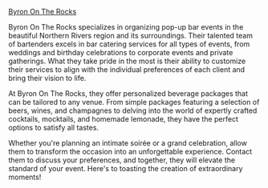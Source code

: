 [Byron On The Rocks](https://www.byronontherocks.com.au/)


<p>Byron On The Rocks specializes in organizing pop-up bar events in the beautiful Northern Rivers region and its surroundings. Their talented team of bartenders excels in bar catering services for all types of events, from weddings and birthday celebrations to corporate events and private gatherings. What they take pride in the most is their ability to customize their services to align with the individual preferences of each client and bring their vision to life.

At Byron On The Rocks, they offer personalized beverage packages that can be tailored to any venue. From simple packages featuring a selection of beers, wines, and champagnes to delving into the world of expertly crafted cocktails, mocktails, and homemade lemonade, they have the perfect options to satisfy all tastes.

Whether you're planning an intimate soirée or a grand celebration, allow them to transform the occasion into an unforgettable experience. Contact them to discuss your preferences, and together, they will elevate the standard of your event. Here's to toasting the creation of extraordinary moments!</p>

